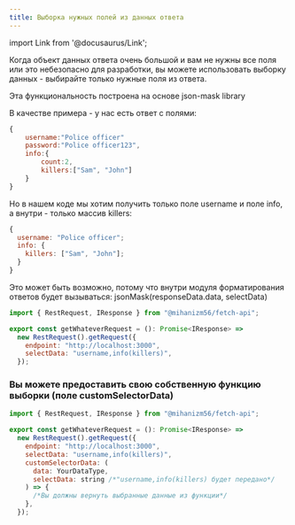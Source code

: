 ```yaml
---
title: Выборка нужных полей из данных ответа
---
```


import Link from '@docusaurus/Link';

Когда объект данных ответа очень большой и вам не нужны все поля или это небезопасно для разработки,
вы можете использовать выборку данных - выбирайте только нужные поля из ответа.

Эта функциональность построена на основе <Link to='https://github.com/nemtsov/json-mask'>json-mask</Link> library

В качестве примера - у нас есть ответ с полями:

```javascript
{
    username:"Police officer"
    password:"Police officer123",
    info:{
        count:2,
        killers:["Sam", "John"]
    }
}
```

Но в нашем коде мы хотим получить только поле username и поле info, а внутри - только массив killers:

```javascript
{
  username: "Police officer";
  info: {
    killers: ["Sam", "John"];
  }
}
```

Это может быть возможно, потому что внутри модуля форматирования ответов будет вызываться: jsonMask(responseData.data, selectData)

```javascript
import { RestRequest, IResponse } from "@mihanizm56/fetch-api";

export const getWhateverRequest = (): Promise<IResponse> =>
  new RestRequest().getRequest({
    endpoint: "http://localhost:3000",
    selectData: "username,info(killers)",
  });
```

### Вы можете предоставить свою собственную функцию выборки (поле customSelectorData)

```javascript
import { RestRequest, IResponse } from "@mihanizm56/fetch-api";

export const getWhateverRequest = (): Promise<IResponse> =>
  new RestRequest().getRequest({
    endpoint: "http://localhost:3000",
    selectData: "username,info(killers)",
    customSelectorData: (
      data: YourDataType,
      selectData: string /*"username,info(killers) будет передано*/
    ) => {
      /*Вы должны вернуть выбранные данные из функции*/
    },
  });
```
